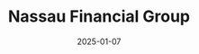 ---  
layout: startup_page  
title: "Nassau Financial Group"  
id: "nfg.com"  
permalink: "/nassaufinancialgroupnfg.com01072025/"  
website: "https://nfg.com/index.html"  
funding_round: "Minority Equity Investment"  
funding_amount: "$200M"  
investors: "Golub Capital, Fortress Investment Group, Wilton Reassurance Company, Stone Point Credit, Golden Gate Capital"  
about: "Nassau Financial Group is a financial services company offering fixed annuities and asset management solutions. It provides comprehensive and customizable retirement solutions with advanced digital capabilities. Nassau Asset Management LLC oversees the assets of Nassau’s insurance companies and offers specialty investment strategies."  
markets: "Fintech, Insurance"  
hq: "Hartford, Connecticut, United States"  
founded_year: "2015"  
linkedin: "https://www.linkedin.com/company/nassau-financial-group"  
twitter: ""  
instagram: ""  
facebook: "https://www.facebook.com/NassauFinancialGroup"  
crunchbase: "https://www.crunchbase.com/organization/nassau-financial-group-9c72"  
pitchbook: "https://pitchbook.com/profiles/company/41483-98"  

date_display: "07-Jan-2025"  
date: "2025-01-07"

# SEO Optimization  
meta_title: "Nassau Financial Group - Minority Equity Investment Funding ($200M)"  
meta_description: "Nassau Financial Group, Nassau Financial Group is a financial services company offering fixed annuities and asset management solutions. It provides comprehensive and customiz..."  
meta_keywords: "Nassau Financial Group, Fintech, Insurance, Minority Equity Investment funding"  
canonical_url: "https://startup.projectstartups.com/nassaufinancialgroupnfg.com01072025/"  
---
